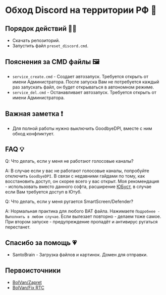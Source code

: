 # Обход Discord на территории РФ 🩵

## Порядок действий 🍋‍🟩

- Скачать репозиторий.
- Запустить файл `preset_discord.cmd`.

## Пояснения за CMD файлы 🖼️

- `service_create.cmd` - Создает автозапуск. Требуется открыть от имени Администратора. После запуска Вам не потребуется каждый раз запускать файл, он будет открываться в автономном режиме.
- `service_del.cmd` - Останавливает автозапуск. Требуется открыть от имени Администратора.

## Важная заметка ❗

- Для полной работы нужно выключить GoodbyeDPI, вместе с ним обход конфликтует.

## FAQ 💡

Q: Что делать, если у меня не работают голосовые каналы?

A: В случае если у вас не работают голосовые каналы, попробуйте отключить `GoodbyeDPI`. В связи с недавними гайдами по тому, как восстановить доступ, он скорее всего у вас открыт. Моя рекомендация - использовать вместо данного софта, расширение [ЮБуст](https://chromewebstore.google.com/detail/%D1%8E%D0%B1%D1%83%D1%81%D1%82-%D1%83%D1%81%D0%BA%D0%BE%D1%80%D0%B5%D0%BD%D0%B8%D0%B5-youtube-%D1%8E/pfpolingmjapeepkjhnimfaofmlhhfbf), в случае если Вам требуется доступ в Ютуб.

Q: Что делать, если у меня ругается SmartScreen/Defender?

A: Нормальная практика для любого BAT файла. Нажимаете ``Подробнее - Выполнить в любом случае``. Если вылезает повторно - делаем тоже самое. При втором запуске - предупреждение пропадёт и антивирус ругаться перестанет.

## Спасибо за помощь 💗

- SantoBrain - Загрузка файлов и картинок. Домен для отправки.

## Первоисточники

- [BolVan/Zapret](https://github.com/bol-van/zapret)
- [BolVan/Fix RTC](https://github.com/bol-van/zapret/issues/455)
